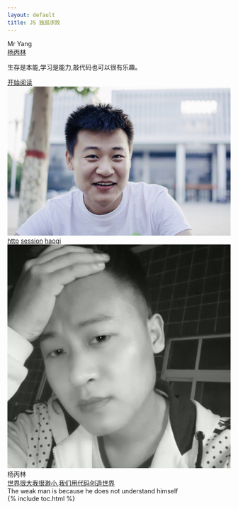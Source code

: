 ```yaml
---
layout: default
title: JS 独孤求败
---
```


<section class='book'>
  <div class='wrapper-inside clearfix'>
    <div class='top-large'>
      <div class='book-title'>
        Mr Yang
      </div>
      <div class='book-author'>
        <a href="https://github.com/mryang93">杨丙林</a>
      </div>
      <p class='book-description'>
        生存是本能,学习是能力,敲代码也可以很有乐趣。
      </p>
      <a href="#toc" class="read-btn">开始阅读</a>
    </div>
    <img alt="git" class="book-image" src="images/book-cover.jpg"/>
  </div>
</section>
<div class="divider">
  <a href="#http">http</a>
  <a href="#session">session</a>
  <a href="#haoqi">haoqi</a>


</div>
<div class="reviewers">
  <div class="name-card">
    <img src="images/card.jpg">
    <div class="text">
      <div class="name">
       杨丙林
      </div>
      <div class="job-title"><a href="https://mryang93.github.io/myblog">世界很大我很渺小,我们用代码创造世界</a></div>
      The weak man is because he does not understand himself
    </div>
  </div>
</div>
<div id="toc"></div>
{% include toc.html %}
